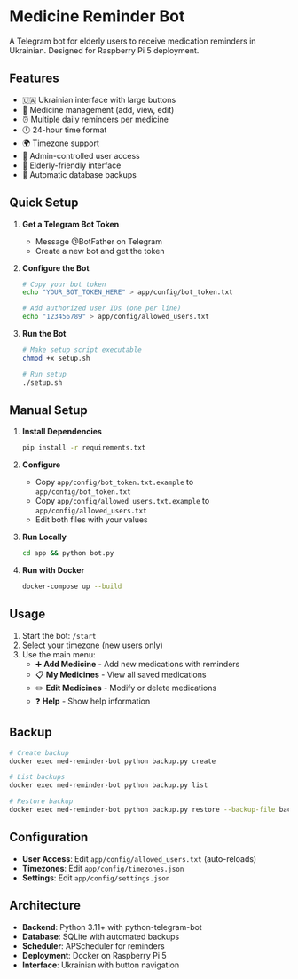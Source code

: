 # Medicine Reminder Bot

A Telegram bot for elderly users to receive medication reminders in Ukrainian. Designed for Raspberry Pi 5 deployment.

## Features

- 🇺🇦 Ukrainian interface with large buttons
- 💊 Medicine management (add, view, edit)
- ⏰ Multiple daily reminders per medicine
- 🕐 24-hour time format
- 🌍 Timezone support
- 🔐 Admin-controlled user access
- 📱 Elderly-friendly interface
- 💾 Automatic database backups

## Quick Setup

1. **Get a Telegram Bot Token**
   - Message @BotFather on Telegram
   - Create a new bot and get the token

2. **Configure the Bot**
   ```bash
   # Copy your bot token
   echo "YOUR_BOT_TOKEN_HERE" > app/config/bot_token.txt
   
   # Add authorized user IDs (one per line)
   echo "123456789" > app/config/allowed_users.txt
   ```

3. **Run the Bot**
   ```bash
   # Make setup script executable
   chmod +x setup.sh
   
   # Run setup
   ./setup.sh
   ```

## Manual Setup

1. **Install Dependencies**
   ```bash
   pip install -r requirements.txt
   ```

2. **Configure**
   - Copy `app/config/bot_token.txt.example` to `app/config/bot_token.txt`
   - Copy `app/config/allowed_users.txt.example` to `app/config/allowed_users.txt`
   - Edit both files with your values

3. **Run Locally**
   ```bash
   cd app && python bot.py
   ```

4. **Run with Docker**
   ```bash
   docker-compose up --build
   ```

## Usage

1. Start the bot: `/start`
2. Select your timezone (new users only)
3. Use the main menu:
   - ➕ **Add Medicine** - Add new medications with reminders
   - 📋 **My Medicines** - View all saved medications
   - ✏️ **Edit Medicines** - Modify or delete medications
   - ❓ **Help** - Show help information

## Backup

```bash
# Create backup
docker exec med-reminder-bot python backup.py create

# List backups
docker exec med-reminder-bot python backup.py list

# Restore backup
docker exec med-reminder-bot python backup.py restore --backup-file backups/backup_2024-01-01_12-00.db
```

## Configuration

- **User Access**: Edit `app/config/allowed_users.txt` (auto-reloads)
- **Timezones**: Edit `app/config/timezones.json`
- **Settings**: Edit `app/config/settings.json`

## Architecture

- **Backend**: Python 3.11+ with python-telegram-bot
- **Database**: SQLite with automated backups
- **Scheduler**: APScheduler for reminders
- **Deployment**: Docker on Raspberry Pi 5
- **Interface**: Ukrainian with button navigation
